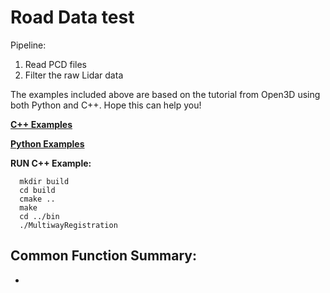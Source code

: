 # Road Data test
Pipeline:
1. Read PCD files
2. Filter the raw Lidar data

The examples included above are based on the tutorial from Open3D using both Python and C++. Hope this can help you! 

[**C++ Examples**]()

[**Python Examples**]()

**RUN C++ Example:** 
```
  mkdir build
  cd build
  cmake ..
  make
  cd ../bin
  ./MultiwayRegistration
```

## Common Function Summary:
  - 
  ```
  ```
  